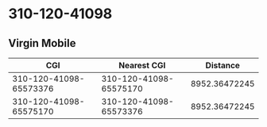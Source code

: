 # 310-120-41098
## Virgin Mobile


| CGI | Nearest CGI | Distance |
|-----|-------------|----------|
| 310-120-41098-65573376 | 310-120-41098-65575170 | 8952.36472245 |
| 310-120-41098-65575170 | 310-120-41098-65573376 | 8952.36472245 |
